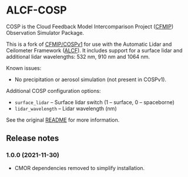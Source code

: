# ALCF-COSP

COSP is the Cloud Feedback Model Intercomparison Project
([CFMIP](https://www.earthsystemcog.org/projects/cfmip/)) Observation Simulator
Package.

This is a fork of [CFMIP/COSPv1](https://github.com/CFMIP/COSPv1) for use with
the Automatic Lidar and Ceilometer Framework
([ALCF](https://alcf-lidar.github.io)). It includes support for a surface
lidar and additional lidar wavelengths: 532 nm, 910 nm and 1064 nm.

Known issues:

- No precipitation or aerosol simulation (not present in COSPv1).

Additional COSP configuration options:

- `surface_lidar` – Surface lidar switch (1 – surface, 0 – spaceborne)
- `lidar_wavelength` – Lidar wavelength (nm)

See the original [README](README.txt) for more information.

Release notes
-------------

### 1.0.0 (2021-11-30)

- CMOR dependencies removed to simplify installation.

